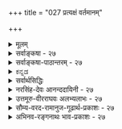 +++
title = "027 प्रत्यक्षं वर्तमानम्"

+++
<details><summary>मूलम्</summary>

प्रत्यक्षं वर्तमानं प्रथयति यदिहावर्तमानाद्विभक्तं तस्मात्तेनैव सिद्धं क्षणिकमिति न सत्तावदित्यप्रतीतेः ।  
तत्कालासत्त्वमेव ह्यपनयति सतो वर्तमानत्वबोधः कालेऽन्यत्रापि सत्त्वं प्रमितमिति कथं तद्विरोधप्रसङ्गः ॥ २७ ॥
</details>

<details><summary>सर्वाङ्कषा - २७</summary>

> 'स्वस्य स्वाभावेन साकम् एव विरोधः' 

इति भवद्-उक्त-न्यायेनैव  
वस्तूनां क्षणिकत्वसिद्धिरित्याशङ्क्य परिहरति - प्रत्यक्षम् इत्य्-आदिना ।  
प्रत्यक्षं प्रमाणं वर्तमानमात्र-ग्राहीति सर्व-संमतम् ।  
तेन अवर्तमानत्वरूपः विरोधः निराकार्यः,  
वर्तमानत्वावर्तमानत्वयोर् विरोधात् ।  
अ-वर्तमानत्वं नाम भूतत्वम्, भविष्यत्त्वं च ।  
तयोः वर्तमानत्वेन विरोधात्,  
उभयं वर्तमानत्व-ग्रहणेन व्यावर्तितम् ।  
ततश् च तत्-क्षण-मात्र-वर्तित्व-रूपस्य वर्तमानत्वस्य सिद्ध्या  
वस्तूनां क्षणिकत्व-सिद्धिः ।  

**प्रत्यक्षं** = प्रत्यक्ष-प्रमाणं वर्तमानं घटादिकम्,  
अवर्तमानात् **विभक्तं** = भूतात् भविष्यतश्च व्यावृत्तम् एव  
**यत्** = यस्मात् **प्रथयति** = प्रकाशयति,  
तस्माद् एव **तैनैव** = वर्तमानत्व-प्रत्यक्षेणैव  
**क्षणिकं** = घटादिकं पूर्वमपि नासीत्, अनन्तरमपि न भविष्यतीति क्षणिकम्,  
न तु स्थिरम् इति **सिद्धम्** = निश्चितम्। 

अतश्च प्रत्यक्षेणैव क्षणिक-वस्तु-सिद्धिः इति पूर्वपक्षे;  
एतन् निराकरोति "न सदि"ति ।  
तत्र हेतुः - तावदित्यप्रतीतेः  
**इति** = वर्तमान-मात्रम् इति प्रतीतेर् अभावात् । ननूक्तं किल तत्तदभावयोर्विरोधात् वर्तमानत्वं तद्विरुद्धम् अवर्तमानत्वं व्यावर्तयतीति इति चेत्, तत्र हेतुं विवृणोति - तत्कालेत्यादि । **सतः** = वर्तमानकाले विद्यमानस्य **वर्तमानत्वबोधः** = वर्तमानत्वप्रत्यक्षम्, तत्कालासत्त्वमेव हि **अपनयति** = वर्तमानकालासत्त्वमेव हि व्यावर्तयति, न तु भूतकालिकत्वम्, भाविकालिकत्वं वा व्यावर्तयति । 'हि' इति प्रसिद्धौ । सर्वानुभवसिद्धमेतदेवेत्यर्थः । 



[[61]]



अयं भावः - सत्यम्, वर्तमानत्वं तद्विरुद्धम् अवर्तमानत्वं व्यावर्तयतीति । परन्तु अवर्तमानत्वमित्यत्र नञः अन्योन्याभावः अर्थः, उतात्यन्ताभावः । न प्रथमः, स्वस्मिन् स्वभेदस्य विरुद्धत्वेऽपि, अन्यत्रोभयसत्त्वे विरोधाभावात् । घटघटभेदयोः भूतले सत्त्वस्य न हि विरोधः । असामानाधिकरण्यं विरोधः, सामानाधिकरण्यं चाविरोधः । एवञ्च घटघटभेदयोस्सामानाधिकरण्यं वर्तत एव । घटघटवद्भेदयोरेव विरोधः । न तु घटघटभेदयोः । घटभेदवति खलु भूतले घटो वर्तते । भिन्नयोरेव किलाधाराधेयभावः । द्वितीयकल्पे, तत्तदभावयोरेव विरोधः । एवञ्च वर्तमानत्ववर्तमानत्वाभावयोरेव विरोधः, न तु वर्तमानत्वभूतत्वयोः, वर्तमानत्वागामित्वयोर्वा । एकस्यैव वर्तमानत्वं भूतत्वं च कथं भवेत् इति चेत्; कालभेदात्संभवेत् । विरुद्धः कालभेदो वा एकत्र कथं भवेत् इति चेत्; 'स्वस्य स्वाभावकाले' इत्यादिना गतश्लोक एवं दत्तोत्तरमेतत्। तथा च प्रत्यक्षेण न क्षणिकत्वसिद्धिः । तदेतदुच्यते - तावदित्यप्रतीतेः इत्यादिना । **तावदिति** = वर्तमान एवेति **अप्रतीतेः** = वर्तमानत्वग्रहणकाले अग्रहणात् । ननु 'सर्वं वाक्यं सावधारणम्' इति हि न्यायः । 'नीलो घटः' इत्युक्ते हि पीतादिव्यावृत्तिः स्वतः सिद्ध्यत्येव । अतः **'तावत्'** = तावदेव इत्यपि प्रतीयत एवेति चेत्, तत्राह - तत्कालेत्यादि । **सतः** = वर्तमानस्य वस्तुनः **वर्तमानत्वबोधः** = वर्तमानत्वप्रतीतिः न तु शब्दप्रयोगः, तत्कालासत्त्वमेव हि अपनयति । 'घटोऽस्ति' इत्युक्ते, घटस्यास्तित्वम् अथवा सत्त्वम्, अथवा वर्तमानकालसंबन्धः बोध्यते । तेन तद्विरुद्धं वर्तमानकालसंबन्धाभावमात्रं व्यावर्त्यते, तत्तदभावयोरेव विरोधात् । अन्यत्र **कालेऽपि** = अन्यस्मिन् भूते, भविष्यति वा कालेऽपि सत्त्वंम् प्रमितम् **इति** = प्रमाणेन निश्चितमिति हेतोः, तद्विरोधप्रसङ्गः **कथम्** = वर्तमानत्वेन विरोधप्रसक्तिः कथं भवेत्, न कथञ्चिदपि । 'नीलो घटः' इत्युक्ते **'अनीलव्यावृत्तिः'** = नीलविरुद्धपीतादिव्यावृत्तिरेव प्रतीयेत, न तु संख्यापरिमाणाद्यविरुद्धधर्मव्यावृत्तिः । अतः वर्तमानत्वग्रहः न भूतभविष्यद्व्यावृत्तिं साधयेत् ॥ 

भूतकालवर्तित्वं केन गृह्यत इति चेत्; 'सोऽयम्' इति प्रत्यभिज्ञयैव । तस्य प्रामाण्यं विवादग्रस्तमिति चेत्, पूर्वस्मिन् श्लोके दत्तोत्तरमेतत् । आगामिकालवर्तित्वं कथं गृह्येतेति चेत्, अनुमानादिना । गृहक्षेत्रादीनां क्रयविक्रयादिकम् आगामिकालदृष्ट्या हि चलति । तत्सर्वमूहमात्रमिति चेत्, क्षणिकत्वेऽपि विरोधमुपपादयतां शून्यवादिनां किमुत्तरं वक्तव्यम् । वस्तुनः क्षणिकत्वेऽपि प्रवाहतः सत्त्वस्याङ्गीकारात् नानुपपत्तिरिति चेत्, क्षणिकत्वे सिद्धे हि गत्यन्तराभावात् तथा वक्तव्यम् । स्वरसतः स्थिरत्वस्यैव सर्वानुभवसिद्धत्वात्, तत्र विरोधे मानाभावाच न कथञ्चिदपि क्षणिकत्वसिद्धिः ॥ 

ननु आशाजीविनामिदमागामिकालनिरीक्षणादिकम् । विवेकिनस्त्वश्वस्तना एवेति रहस्यं किं न जानासि ? एवं वदतः तव का वा निरीक्षेत्युच्यताम् ॥ 

Te 

गतं न शोचयेत्प्राज्ञः नाप्यागामि निरीक्षयेत् । अश्वस्तनस्तु वेदान्ती कथ्यते हि भवादृशैः ॥ एवं वदन् भवान् किंनु भवेः वद गजस्तनः ? । बकव्रती वा मार्जालव्रती वा त्वम् ऋतं वद । वेदान्तशास्त्रमेतत्तु वैराग्यायोपदिश्यते । लोकायतं चाप्यस्त्येव व्यवहारस्य सिद्धये ॥ २७ ॥
</details>

<details><summary>सर्वाङ्कषा-पाठान्तरम् - २७</summary>

'स्वस्य स्वाभावेन साकमेव विरोधः' इति भवदुक्तन्यायेनैव वस्तूनां क्षणिकत्वसिद्धिरित्याशङ्क्य परिहरति - प्रत्यक्षमित्यादिना । प्रत्यक्षं प्रमाणं वर्तमानमात्रग्राहीति सर्वसंमतम्‌ । तेन अवर्तमानत्वरूपः विरोधः निराकार्यः, वर्तमानत्वावर्तमानत्वयोर्विरोधात्‌ । अवर्तमानत्वं नाम भूतत्वम्‌, भविष्यत्त्वं च । तयोः वर्तमानत्वेन विरोधात्‌, उभयं वर्तमानत्वग्रहणेन व्यावर्तितम्‌ । ततश्च तत्क्षणमात्रवर्तित्वरूपस्य वर्तमानत्वस्य सिद्ध्या वस्तूनां क्षणिकत्वसिद्धिः । प्रत्यक्षं = प्रत्यक्षप्रमाणं वर्तमानं = घटादिकम् अवर्तमानात्‌ विभक्तं = भूतात्‌ भविष्यतश्च व्यावृत्तमेव यत्‌ = यस्मात्‌ प्रथयति = प्रकाशयति, तस्मादेव तैनैव = वर्तमानत्वप्रत्यक्षेणैव क्षणिकं = घटादिकं पूर्वमपि नासीत्‌, अनन्तरमपि न भविष्यतीति क्षणिकम्‌, न तु स्थिरमिति सिद्धम्‌ = निश्चितम्‌ । अतश्च प्रत्यक्षेणैव क्षणिकवस्तुसिद्धिः इति पूर्वपक्षे; एतन्निराकरोति - न सदिति । तत्र हेतुः - तावदित्यप्रतीतेः इति = वर्तमानमात्रमिति प्रतीतेरभावात्‌ । ननूक्तं किल तत्तदभावयोर्विरोधात्‌ वर्तमानत्वं तद्विरुद्धम्‌ अवर्तमानत्वं व्यावर्तयतीति इति चेत्‌, तत्र हेतुं विवृणोति – तत्कालेत्यादि । सतः = वर्तमानकाले विद्यमानस्य वर्तमानत्वबोधः = वर्तमानत्वप्रत्यक्षम्‌, तत्कालासत्त्वमेव हि अपनयति = वर्तमानकालासत्त्वमेव हि व्यावर्तयति, न तु भूतकालिकत्वम्‌, भाविकालिकत्वं वा व्यावर्तयति । 'हि' इति प्रसिद्धौ । सर्वानुभवसिद्धमेतदेवेत्यर्थः ॥   
अयं भावः - सत्यम्‌, वर्तमानत्वं तद्विरुद्धम् अवर्तमानत्वं व्यावर्तयतीति । परन्तु अवर्तमानत्वमित्यत्र नञः अन्योन्याभावः अर्थः, उतात्यन्ताभावः । न प्रथमः, स्वस्मिन्‌ स्वभेदस्य विरुद्धत्वेऽपि, अन्यत्रोभयसत्त्वे विरोधाभावात्‌ । घटघटभेदयोः भूतले सत्त्वस्य न हि विरोधः । असामानाधिकरण्यं विरोधः, सामानाधिकरण्यं चाविरोधः । एवञ्च घटघटभेदयोस्सामानाधिकरण्यं वर्तत एव । घटघटवद्भेदयोरेव विरोधः । न तु घटघटभेदयोः । घटभेदवति खलु भूतले घेटो वर्तते । भिन्नयोरेव किलाधाराधेयभावः । द्वितीयकल्पे, तत्तदभावयोरेव विरोधः । एवञ्च वर्तमानत्ववर्तमानत्वाभावयोरेव विरोधः, न तु वर्तमानत्वभूतत्वयोः, वर्तमानत्वागामित्वयोर्वा । एकस्यैव वर्तमानत्वं भूतत्वं च कथं भवेत्‌ इति चेत्‌; कालभेदात्संभवेत्‌ । विरुद्धः कालभेदो वा एकत्र कथं भवेत्‌ इति चेत्‌; 'स्वस्य स्वाभावकाले' इत्यादिना गतश्लोक एव दत्तोत्तरमेतत्‌ । तथा च प्रत्यक्षेण न क्षणिकत्वसिद्धिः । तदेतदुच्यते - तावदित्यप्रतीतेः इत्यादिना । तावदिति = वर्तमान एवेति अप्रतीतेः = वर्तमानत्वग्रहणकाले अग्रहणात्‌ । ननु 'सर्वं वाक्यं सावधारणम्‌' इति हि न्यायः । 'नीलो घटः' इत्युक्ते हि पीतादिव्यावृत्तिः स्वतः सिद्ध्यत्येव । अतः 'तावत्‌' = तावदेव इत्यपि प्रतीयत एवेति चेत्‌, तत्राह - तत्कालेत्यादि । सतः = वर्तमानस्य वस्तुनः वर्तमानत्वबोधः = वर्तमानत्वप्रतीतिः न तु शब्दप्रयोगः, तत्कालासत्त्वमेव हि अपनयति । 'घटोऽस्ति' इत्युक्ते, घटस्यास्तित्वम्‌ अथवा सत्त्वम्‌, अथवा वर्तमानकालसंबन्धः बोध्यते । तेन तद्विरुद्धं वर्तमानकालसंबन्धाभावमात्रं व्यावर्त्यते, तत्तदभावयोरेव विरोधात्‌ । अन्यत्र कालेऽपि = अन्यस्मिन्‌ भूते, भविष्यति वा कालेऽपि सत्वं प्रमितम्‌ इति = प्रमाणेन निश्चितमिति हेतोः, तद्विरोधप्रसङ्गः कथम्‌ = वर्तमानत्वेन विरोधप्रसक्तिः कथं भवेत्‌, न कथञ्चिदपि । 'नीलो घटः' इत्युक्ते 'अनीलव्यावृत्तिः' = नीलविरुद्धपीतादिव्यावृत्तिेरेव प्रतीयेत, न तु संख्यापरिमाणाद्यविरुद्धधर्मव्यवृत्तिः । अतः वर्तमानत्वग्रहः न भूतभविष्यद्व्यावृक्तिं साधयेत्‌ ॥   
भूतकालवर्तित्वं केन गृह्यत इति चेत्‌; 'सोऽयम्‌' इति प्रत्यभिज्ञयैव । तस्य प्रामाण्यं विवादग्रस्तमिति चेत्‌ पूर्वस्मिन्‌ श्लोके दत्तोत्तरमेतत्‌ । आगामिकालवर्तित्वं कथं गृह्येतेति चेत्‌, अनुमानादिना । गृहक्षेत्रादीनां क्रयविक्रयादिकम्‌ आगामिकालदृष्ट्या हि चलति । तत्सर्वमूहमात्रमिति चेत्‌, क्षणिकत्वेऽपि विरोधमुपपादयतां शून्यवादिनां किमुत्तरं वक्तव्यम्‌ । वस्तुनः क्षणिकत्वेऽपि प्रवाहतः सत्त्वस्याङ्गीकारात्‌ नानुपपत्तिरिति चेत्‌, क्षणिकत्वे सिद्धे हि गत्यन्तराभावात्‌ तथा वक्तव्यम्‌ । स्वरसतः स्थिरत्वस्यैव सर्वानुभवसिद्धत्वात्‌, तत्र विरोधे मानाभावाच्च न कथञ्चिदपि क्षणिकत्वसिद्धिः ॥   
ननु आशाजीविनामिदमागामिकालनिरीक्षणादिकम्‌ । विवेकिनस्त्वश्वस्तना एवेति रहस्यं किं न जानासि? एवं वदतः तव का वा निरीक्षेत्युच्यताम्‌ ॥   
गतं न शोचयेत्प्राज्ञः नाप्यागामि निरीक्षयेत्‌ । अश्वस्तनस्तु वेदान्ती कथ्यते हि भवादृशैः ॥   
एवं वदन्‌ भवान्‌ किंनु भवेः वद गजस्तनः? । बकव्रती वा मार्जालव्रती वा त्वम्‌ ऋतं वद ॥   
वेदान्तशास्त्रमेतत्तु वैराग्यायोपदिश्यते । लोकायतं चाप्यस्त्येव व्यवहारस्य सिद्धये ॥ २७ ॥
</details>

<details><summary>ಕನ್ನಡ</summary>

प्रत्यक्षप्रमाणदिन्दले क्षणिकत्ववन्नु साधिसुव मत्तॊन्दु वादवन्नु प्रतिपादिसि निराकरिसुत्तारॆ प्रत्यक्षं वर्तमान अवर्तमानात् विभक्तं यत् इह प्रथमयति, तस्मात् तेनैव कणिकं सिद्धं -प्रत्यक्षवे वर्तमानकालद वस्तुवन्नु वर्तमानक्किन्तलू भिन्नवाद कालगळिन्द बेर्पडिसि नमगॆ प्रकटिसुत्तदॆ. आ कारणदिन्द आ प्रत्यक्ष 

दिन्दले ऎल्लवू क्षणिकवॆन्दु सिद्धवागुत्तदॆ. 

नावु ऒन्दु हसुवन्नु नोडिदाग आ हसु-उळिद ऎल्ला प्राणिगळिगिन्तलू विलक्षणवागिये गृहीतवागुत्तदॆ ऎम्बुदु सर्वानुभव सिद्ध. कण्णु नीलिबण्णवन्नु ग्रहिसुवाग रक्त मुन्ताद बण्णगळन्नु अदु निवृत्तिगॊळिसुत्तदॆ. हीगॆ ऒन्दु वस्तुवन्नु नोडुवाग आ समयदल्लि अदर इरुविकॆयु नमगॆ प्रत्यक्षदिन्दले गॊत्तागुत्तदॆ. इदरिन्द वर्तमान कालवन्नु प्रत्यक्षवे ग्रहिसुत्तदॆ ऎन्दागुत्तदॆ. वर्तमान कालवन्नु ग्रहिसुवाग अदक्किन्तलू भिन्न कालवन्नु अदु निवृत्तिगॊळिसले बेकु. वर्त मानकालद अनुभव वर्तमानक्किन्तलू भिन्न कालवाद भूत मत्तु भविष्यत् कालवन्नु निवृत्तिगॊळिसिये तीरबेकु. आद्दरिन्द कण्णिनिन्द वस्तुवन्नु ग्रहिसुवागले पूर्वापर कालसम्बन्धवन्नु तप्पिसि, नोडुव कालदल्लि मात्र वस्तुविन सत्तॆयु निश्चितवागुत्तदॆ. वस्तुविगॆ पूर्वापर कालसम्बन्ध तप्पिदर क्षणिकत्वसिद्ध. 

उत्तर-तानदिति अप्रतीतेः इति न सत्ऎम्बुदू, कण्णिनिन्द ऒन्दु वस्तुवन्नु नोडुवाग अवर वर्तमानकाल तोरिदरू ईग मात्रवे अदु इदॆ ऎन्दु तोरदे इरुवुदरिन्द समीचीनवल्ल. नीलिश्लोक 28] 



37 

तत्कालासत्यमेव हैपनयति सतो वर्तमानत्वबोधः 

कालेऽन्यापि सत्यं प्रमितमिति कथं तद्वि रोधप्रसङ्ग 3 ॥ 

- 28- 

[अहेतुक विनाशवाद निरसनॆ] 

 ः 

उत्पन्नानां विनाशे ध्रुवभवित्सतया हेतृपेक्षाविहीने 

जन्मवोपरोधात् क्षणिकमिह जगत्सर्वमित्य सारं 1 ऎन्दाग तनगिन्तलू बेरॆ बण्णवन्नु निवृत्तिगॊळिसुवन्तॆ, वर्तमान ऎन्दाग उळिद भूत भविष्यत्तिन निवृत्ति अनिवार्यवल्लवॆ ? ऎन्दरॆ सतः वर्त मानत्वबोधः तत्कालासत्त्वमेव हि अपनयति ऎदुरिनल्लिरुव 

वस्तुविन वर्तमान कालद अनुभव आ समयदल्लि अदर इल्लदिरुविकॆयन्नु मात्र निवृत्तिगॊळिसुत्तदॆ. अन्यत्रापि काले सत्यं प्रमितं इति कथं तद्विरोधप्रसङ्गः-बेरॆ समयदल्लि अदर इरुविकॆयु प्रमाणदिन्द निश्चितवागिरुवुदरिन्द हेगॆ आ कालगळ विरोधवन्नु प्रति पादिसलु साध्य ? 

* नीलि ” ऎन्दाग आ पद बेरॆ बण्णवाद कॆम्पन्नु निवृत्तिगॊळिसु इदॆये हॊरतु परिमाणवन्ने आगलि, सङ्ख्यादिगळन्ने आगलि निवृत्ति गॊळिसुवुदिल्ल. आद्दरिन्द ऒन्दु आकार * बेरॆ आकारवॆल्लवन्नु निवृत्ति गॊळिसुवुदिल्ल, विरुद्धवाद आकारवन्नु मात्र निवृत्तिगॊळिसुत्तदॆ' ऎम्बुदे नियम. इदरन्तॆ प्रत्यक्ष, वर्तमान कालवन्नु ग्रहिसुवाग अदक्कॆ विरुद्ध वादद्दन्नु अदु निवृत्तिगॊळिसुवुदे हॊरतु ऎल्लवन्नल्ल. भूत मत्तु भविष्यत्तु इदक्कॆ विरुद्धवल्ल. अवर्तमानत्ववे वर्तमानत्वक्कॆ विरुद्द. आद्दरिन्द प्रत्यक्ष, भूत भविष्यत्तन्नु निवृत्तिगॊळिसुवन्तिल्ल. आद कारण 

प्रत्यक्षदिन्दले क्षणिकत्व सिद्धिसुत्तदॆ ऎम्बुदु समर्थनीयवल्ल ॥ २७ । 

</details>

<details><summary>सर्वार्थसिद्धिः</summary>

अथ प्रत्यक्षेणैव प्रत्यभिज्ञाप्रत्यक्षस्य विरोधं भावानां क्षणिकत्वसिद्धिं च शङ्कते- प्रत्यक्षमिति ॥ अस्मदादिप्रत्यक्षं तावद्वर्तमानमात्रविषयमिति सर्वसंमतम् । अन्यथा दृश्यमानानां पदार्थानां तत्क्षणापेक्षया पूर्वापरविशेषाणामपि प्रत्य-  
क्षत्वप्रसङ्गात् । तस्मादगृहीतपूर्वापरविशेषं वर्तमानग्राहि प्रत्यक्षमवर्तमानाद्व्यावृत्तमेव स्वविषयं गृह्णाति । एतदेव च क्षणि-  
कत्वं वस्तूनां यदपूर्वोत्तरत्वम् । अतस्संस्कारनिरपेक्षप्रत्यक्षबाधिता प्रत्यभिज्ञा देशान्तरस्थग्राहिशुक्तिरूप्यधीवत् संस्का-  
रोपनीतकालान्तरस्यभेदसंवृत्त्या तस्मिन्निदन्त्वमस्मिन्वा तत्त्वमारोप्य कल्पितैक्यविषयेति । अत्र प्रत्यक्षवृत्तान्तानभिज्ञो-  
क्तिरियमित्यभिप्रायेण प्रतिवक्ति- न सदिति । प्रत्यक्षस्य कालान्तरसंबन्धप्रतिक्षेपकत्वाभावमाह- तावदिति । वर्तमानत्व-  
विधिरेवावर्तमानत्वनिषेधात्मा तावन्मात्रकालवर्तित्वं नियच्छेदित्यत्राह- तत्कालेति । तत्कालसत्त्वविधिर्हि तदानीमसत्तां  
निरुन्ध्यात्, न तु कालान्तरसत्तामित्यर्थः । तथाऽपि इदंकारवता प्रत्यक्षेण कालान्तरसत्त्वस्यानालम्बनात् तत्प्रतिक्षेप  
इति चेत्तत्राह- कालेऽन्यत्रापीति । अयं भावः- यथेदमिति तत्कालसत्ता गृह्यते, तथा तदिदमिति कालद्वयसत्त्वमपि  
प्रत्यक्षेणैव गृहीतम् । एव सति न्यूनाधिकविषयतामात्रमिह प्रत्यक्षयोर्न विरुद्धविषयत्वम् ; अन्यथाऽतिप्रसङ्गादिति ।  
अल्पवि१यस्य प्राबल्यमालम्भविधौ दृष्टमिति चेन्न ; विरोधे सत्येव बलाबलविमर्शात् । इह तु विरोध एव न समस्ति ।  
अपि च प्रत्यक्षं किं वर्तमानत्वेन स्वविषयं गृह्णाति, उत वस्तुवृत्त्या वर्तमानम् ? नाद्यः ; त्वन्मते प्रत्यक्षतयाऽभिमतस्य  
निर्विकल्पकस्य वि[कल्प]शिषबोधनाशक्तेः, सविकल्पकस्य तु प्रत्यक्षत्वानभ्युपगमात् । न द्वितीयः, इन्द्रियसंयुक्त- क्षणस्य तज्जन्यज्ञानकालेऽतीतत्वात्, तदुत्तरक्षणस्य स्वपूर्वक्षणेन्द्रियसंप्रयोगायोगेन तज्जन्यधीविषयत्वासंभवात् ; तदातनाक्षिसंप्रयोगस्य तु तात्कालिकबुद्धिहेतुत्वासिद्धेः । अतस्ते कथं प्रत्यक्षं वर्तमानग्राहि ? अस्मन्मते त्विन्द्रिय संप्रयोगस्य तद्विशिष्टवस्तुनस्तदुपहितकालांशस्य च स्थायित्वेन धीक्षणानुवृत्तौ तद्विपयतया प्रत्यक्षोदयात् । संप्रयोगानन्तरक्षणे धीरपि निर्वर्त्यते । अतो नासंप्रयुक्तं नास्थिरं नावर्तमानं वा प्रत्यक्षमिति ।  
पूर्वापरबहुव्यक्तिव्याप्तिग्रहणसंभवा । न काचिदपि युक्तिः स्यात् सर्वक्षणिकवादिनः ॥ २७ ॥
</details>

<details><summary>नरसिंह-देवः आनन्ददायिनी - २७</summary>

पूर्वसंगतिमभिप्रेत्याह - अथेति । प्रत्यभिज्ञाप्रत्यक्षविरोधं - प्रत्यभिज्ञा(या)बाधमित्यर्थः । पूर्वापरेति - तत्क्षणापेक्षया पूर्वापरकालिकरूपादि(कत्वादिरूप)विशेषाणामित्यर्थः । अवर्तमानाद्व्यावृत्तं - वर्तमानाभिन्नं । एतदेव चेति - एतत्क्षणकालवर्तिनः पूर्वापरक्षणवर्तिभिन्नत्वे तत्क्षणमात्रावृत्तित्वमि(त्तित्ववे)त्यर्थः । अपूर्वोत्तरत्वं - पूर्वोत्तरकालावर्तित्वं तत्क्षणमात्रवृत्तित्वमिति यावत् । संस्कारनिरपेक्षेति - संस्कारसापेक्षप्रत्यभिज्ञातो बलवदिदन्त्वमात्रग्राहि प्रत्यक्षमित्यर्थः । ननु भिन्नत्वे पूर्वापरयोः कथं वर्तमानाद्भेदधीरित्यत्राह - देशान्तरस्थेति । यथ देशान्तरस्थस्मृत्युपनीतरूपतद्भे(रजतभे)दसंवृत्या शुक्तौ तदैक्यधीः तथेदंवस्तुनि तस्मिन् वा स्मृत्युपनीते भेदज्ञानप्रतिबन्धकदोषेणाभेदधीरित्यर्थः । प्रत्यक्षवृत्तान्तानभिज्ञतां दर्शयतीत्याह - प्रत्यक्षेति । अवर्तमानत्वनिषेधात्मा -कालान्तरसत्त्वनिषेधात्मा । तत्कालेति - वर्तमानकालसंबन्धो न कालान्तरसंबन्धाभाव इति भावः । तथा च सोऽपि तत्काले असंबन्धं निरुन्ध्यात् न तु तस्य कालान्तरसंबन्धमन्यकाले निरून्ध्यादित्यर्थः । तथाऽपीति - साधकाभावादिति भावः । ननु प्रत्यभिज्ञायाः प्रामाण्यसंदेहात् अन्यस्य च साधकस्याभावात् कथं प्रमितत्वमित्यत्राह - अयं भाव इति । इदमिति वर्तमानत्वात्प्रत्यक्षत्वबाधात् प्रत्यभिज्ञाया अप्रामाण्यं वाच्यं । तत्रेदमिति प्रत्यक्षस्य विरोधिविषयत्वाद्बाधकत्वं उत न्यूनविषयत्वाद्वा? इति विकल्पमभिप्रेत्य आद्ये आह - यथेदमिति । द्वितीय आह - अन्यथेति । विरोधिविषयत्वाभावेऽपि न्यूनाधिकविषयतामात्रेण वाध्यबाधकभावे घटप्रत्यक्षात् घटपटसमूहालम्बनबाधप्रसङ्गादित्यर्थः । विरोधे सत्येवेति - यद्यपि न हिंस्यादग्नीषोमीयवाक्ययोर्वैयर्थ्यपरिहारायान्यतरसंकोचे (कोचरूपबाधे) कर्तव्ये सामान्यस्य(अधिकविषयस्य) संकोचो युक्तः । उभयसाफल्यसिद्धेः रजतभ्रमस्य न्यूनविषयस्याप्यधिकविषयशुक्तित्वनीलपृष्ठत्वरजतत्वाभावाद्यनेकविषयेणापि बाधदर्शनात् बाध्यबाधकभावे न न्यूनाधिकविषयत्वादि प्रयोजकं; तथाऽपि तदभ्युपगम्यैतदु(प्रौढवादेनो) क्तमिति द्रष्टव्यं । किञ्च वर्तमानविषयकतया क्षणिकत्वप्रत्यभिज्ञाबाधश्च त्वन्मतानुसारेण? उत अस्मन्मतानुसारेण इति विकल्पाभिप्रायेणाह - अपि चेति । यद्वा वर्तमानज्ञानस्य (भूतादिविषय) प्रत्यभिज्ञाबाधकत्वं वर्तमानत्वरूपविरुद्ध्यर्मविषयत्वेन उत स्वरूपविषयत्वेन? इति विकल्प्य दूषयति - अपि चेति । अग्रेऽपि किं निर्विकल्पकं सविकल्पकं वा? इति विकल्पमभिप्रेत्य आद्यं दूषयति - त्वन्मते इति । प्रत्यक्षतयाऽभिमतस्य - प्रमाणतयाऽभिमतस्य । द्वितीयं दूषयति - सविकल्पकस्येति । तथा च अप्रमाणत्वान्न तेन प्रत्यभिज्ञाबाध इत्यर्थः । यद्यपि प्रत्यभिज्ञा प्रमाणं तन्मते; तथाऽपि विनिगमकाभावात् प्रत्यक्षतः क्षणिकत्वसिद्धिवत् स्थायित्वमपि सिध्यतीति भावः । वर्तमानविषयत्वमिन्द्रियसंप्रयुक्तक्षणविषयतया उत तदुत्तरक्षण-विषयतया? इति विकल्पमभिप्रेत्य आद्यं दूषयति - इन्द्रियसंप्रयुक्तेति । क्षणिकवादिनो ज्ञानोत्पत्तिकाले तस्याभावादिति भावः । द्वितीयं दूषयति - तदुत्तरक्षणस्येति । प्रत्यक्षस्य सन्निकृष्टार्थगोचरत्वादिति भावः । तदात(नीन्त)नेति - पौर्वापर्याभावादिति भावः । आद्यद्वितीये आह - अस्मन्मते त्विति । पूर्वापरेति - पौर्वकालिकीनामापरकालिकीनां व्यक्तीनां क्षणिकवादिमते ग्राहकः कर्ता नैकोऽस्ति । तस्मात्तद्ग्रहापेक्षो व्याप्तिग्रहः तन्मूलश्च तर्कोऽनुमानं च न सम्भवतीत्यर्थः ॥ २७ ॥
</details>

<details><summary>उत्तमूरु-वीरराघवः अलभ्यलाभः - २७</summary>

अनुमानेन क्षणिकत्वे साध्यमाने प्रबलेन प्रत्यभिज्ञाप्रत्यक्षेण तद्बाध उक्तः । प्रत्यक्षेणैव क्षणिकत्वस्य गृह्यमाणत्वात् प्रत्यभिज्ञैव बाध्येति शंकायामाह प्रत्यक्षमित्यादि । ननु द्वयोः प्रत्यक्षयोर्मिथोविरोधे कतरस्य प्राबल्यमिति चेत् - संस्कारोपनीतार्थादिविषयप्रत्यक्षापेक्षया शुद्धप्रत्यक्षस्यैव प्राबल्यम् । प्रत्यक्षमिति कर्तृ । वर्तमानमिति कर्म । यत् - यस्मात्, इदमिति प्रत्यक्षम् इदन्त्वेन - वर्तमानत्वेन पदार्थ गृह्वत् अवर्तमानभिन्नत्वेन दर्शयत्येव; वर्तमानत्वांशाग्रहणेऽपि वर्तमानवस्तुग्रहणमेव प्रत्यक्षेण, अतीतानागतविषयप्रत्यक्षाभावात् । गोदर्शने अगोव्यावृत्तदर्शनवत् वर्तमानदर्शने अवर्तमानव्यावृत्तदर्शनमेव । अवर्तमानमित्यस्य पूर्वमुत्तरञ्चार्थः । पूर्वोत्तरभिन्नत्वञ्च क्षणिकत्वमेवेति । तावदितीति । प्रत्यक्षेण घटघटत्वादिमात्रग्रहणम्, न कालस्य; अतीन्द्रियत्वात् । परंतु, विषयासत्त्वे इन्द्रियसंनिकर्षभावात् प्रत्यक्षं न स्यादिति ऊचितकालसंबन्धस्यानुमानमेयेति तार्किकाः । सर्वत्र प्रत्यक्षे कालस्य प्रकारतया भानं नियतमिति परे । तत्र प्रकृतकालसंबन्धितया ग्रहणेऽपि प्रकृतकालमात्रसंबन्धीति मात्रार्थो न प्रतीयत इत्यर्थः । सतः - वर्तमानस्य वर्तमानत्वं प्रत्यक्षग्राह्यम् । प्रत्यभिज्ञया कालान्तरसत्त्वमपि ग्राह्यम्; तत्र को विरोध इति । अल्पविषयस्येति । आलम्भो हिंसा । तद्विषयकवाक्यमध्ये अग्नीषोमीयं पशुमालभतेति किञ्चित्पशुमात्रविषयकस्य, न हिंस्यात् सर्वाभूतानि इति सर्वप्राणिविषयवाक्यात् प्राबल्यं दृष्टमित्यर्थः । निरस्यति नेति । अत्र किं नाम अल्पविषयकत्वमित्यपि विचार्यम् । घटवद् भूतलमित्यतः घटाभाववद् भूतलमित्यस्याल्पविषयकत्वाभावेऽपि प्राबल्यं दृश्यते । प्रत्यभिज्ञा तत्त्वेदन्त्वोभयविशिष्टवस्तुविषयिणी । अभिज्ञा तु तत्त्वाक्रान्तानाक्रान्तसर्वविषयणीति अभिज्ञाया एवाधिकधर्मिविषयकत्वमित्यपि स्यादिति । हेतुत्वासिद्धेरिति । प्रत्यक्षमिति प्रत्यक्षविषय इत्यर्थः ।  
कारणस्य कार्यपूर्वभाविताया आवश्यकत्वादिति । धीक्षणानुवृत्तौ - धीजननक्षणे संप्रयोगादेरनुवृत्तौ । कालोऽय स्थूलकालः, न तु क्षणरूपः । प्रत्यक्षेण यदि क्षणिकत्वं गृह्येत, अनुमानरूपं प्रमाणमेव नोदियादिति तत्स्वीकार एव न स्यादित्याह पूर्वेति । यः सर्वं क्षणिकं वदति, ग्राह्यं विषयं ग्रहीतारं पुरुषञ्च, तदा पूर्वग्रहीतुरुत्तरग्रहीतुश्च भिन्नत्वात् धूमग्राहिणो वह्निग्राहिणश्च भिन्नत्वात् केन बहुषु स्थलेषु हेतुसाध्ययोर्ग्रहणम् । वह्नेस्तज्जन्यस्य धूमस्य च पूर्वोत्तरक्षणस्थतया कथमेकदोभयोर्ग्रहणम् । वह्निदेशस्य पूर्वक्षणरूपस्य धूमदेशस्योत्तरक्षणरूपस्य च भिन्नतया कथमुभयोः सामानाधिकरण्यम्, नतरां सामानाधिकरण्यनियमरूपा व्याप्तिरिति । व्याप्तिग्रहणसंभवेत्युक्तत्वात् युक्तिपदं तर्कपरं परामर्शपरं वा । अथवा युक्तिर्हेतुरेव । व्याप्तिग्रहणसंभवेत्यस्य व्याप्तिग्रहणाघीनसाधकत्वधर्मशालिनीत्यर्थः ॥ २७ ॥
</details>

<details><summary>सौम्य-वरद-रामानुज-गूढार्थ-प्रकाशः - २७</summary>

आलम्भविधाविति । अधिकविषयात् ''न हिंस्यात्” इति सामान्यविघेरपि ''पशून् आलभेत'' इति अपवादविधेः स्वल्पविषयस्य प्राबल्यं दृष्टमिति भावः । यद्वा, ''पशुमालभेत'' इत्यत्रानेकविषयपशुशब्दापेक्षया 'छागस्य वपायाः' इत्यत्र स्वल्पविषस्य छागशब्दस्य प्राबल्यं दृष्टमिति भावः । अस्मिन्नर्थे ‘आलम्भविधौ’ इत्यस्य आलम्भविधिस्थल इत्यर्थो बोद्धव्यः । नेति । अल्पविषयस्य प्राबल्यं सर्वत्र नास्तीत्यर्थः । संयुक्तक्षणस्य - संयुक्तवस्तुन इत्यर्थः । ननु भवन्मतेऽपि प्रत्यक्षस्येन्द्रियसंयुक्तार्थविषयत्वं इन्द्रियसंयुक्तविषयजन्यत्वं वर्तमानविषयत्वं च न संभवति; तथाहि - प्रतिक्षणं निमेषोन्मेषादिवशात् इन्द्रियसंप्रयोगा(णां?)भिन्नत्वात् तत्तत्संप्रयोगविशिष्टस्यापि विषयस्यान्यान्यत्वं वक्तव्यम् - विशेषणभेदेन विशिष्टभेदात् । एवं ज्ञानक्षणविशिष्टात् पूर्वक्षणविशिष्टमन्यदिति वक्तव्यम् । तथा च पूर्वक्षणविशिष्टः पूर्वसंप्रयोगविशिष्टश्च यो ज्ञानविषयो ज्ञानजनकश्च सोऽतीतः, यश्च ज्ञानकालीनो वर्तमानः, सोऽजनकः अविषयश्चेत्यत्राह - अस्मन्मते तु इति । अत्रायं भावः । प्रतिक्षणं निमेषादिना भाव्यमित्यनियमात् चिरकालस्थायीन्द्रियरसंप्रयोगसंभवात् विषयस्य च..... यामाद्युपाध्यवच्छिन्नकालसंबन्धसद्भावात् प्रतिक्षणं निमेषादिवशात् भिन्नभिन्नेन्द्रियसंयोगजन-  
नेऽपि इन्द्रियसंप्रयोगाणां क्षणानां च सूक्ष्मत्वेन तत्तद्विशिष्टार्थस्य प्रत्यक्षेणानवगाहनात् विशेषणभेदेन विशेष्यभेदाभावाच्च इन्द्रियसंप्रयोगस्यार्थस्य च प्रत्येकजनकत्वेन इन्द्रियसंप्रयुक्तार्थस्य जनकत्वे मानाभावाच्च प्रत्यक्षस्य इन्द्रियसन्निकृष्टार्थविषयत्वं अर्थजत्वं वर्तमानविषयत्वं च संभवत्येव । ननु यस्यार्थस्य ज्ञानात् पूर्वं सत्त्वम्, ज्ञानकाले च विनाशः, तस्मिन् विषये ज्ञानस्य कथं वर्तमानविषयत्वमिति चेन्न - इन्द्रियसंप्रयोगसमये पुरोदेशनद्गतानां बहूनामिन्द्रियसंनिकर्षसंभवेन अनेकगोचरमेव ज्ञानमुत्पद्यते, न तु विनश्यदवस्थैकमात्रगोचरम् । तथा च ज्ञानविषयाणां देशादीनां सर्वेषां ज्ञानकाले विशेषासंभवात् प्रत्यक्षस्य वर्तमानविषयत्वं संभवत्येवेति । धीक्षणानुवृत्तौ - धीकालानुवृत्तौ इत्यर्थः । पूर्वापरेति । युक्तिः हेतुज्ञानम्, तर्को वा । सर्वस्यापि क्षणिकत्वोक्तेः । व्याप्तेर्व्याप्तित्वस्य हेतोर्हेतुतावच्छेदकस्य साध्यस्य साध्यतावच्छेदकस्य ज्ञातुश्च पूर्वापरकालानुगतस्य एकस्यानङ्गीकारात् पूर्वापरबहुव्यक्तिग्रहणपूर्वकव्याप्तिज्ञानपूर्विका युक्तिः काचिदपि न संभवतीति भावः । ननु युगपदुत्पन्नविनष्टे एकक्षणमात्रवर्तिनि सहचरितैः(ते?)बुद्बुदद्वये तदुत्पत्तिसमकलीनस्य । साहचर्यविशिष्टतदुभयसमूहालंवनरूपस्य (१) ज्ञातुः व्यभिचारशङ्काविरहात् पूर्वापरकालानुगतैकवस्तुग्रहणमनपेक्ष्य व्याप्तिज्ञानसंभवमाशङ्क्याह - न काचिदपीति । तत्रापि बुद्बुदोत्पत्तिः, अनन्तरमिन्द्रियसन्निर्षं, अनन्तरं बुद्बुदद्वयसाहचर्यरूपसंबन्धज्ञानम्, अनन्तरं नियतसाहचर्यरूपव्याप्तिज्ञानमिति बहुक्षणविलम्बसंभवात् पूर्वापरकालानुगतैकवस्तुत्वाभावे तत्र व्याप्तिज्ञान न संभवतीति  
भावः ॥ २७ ॥
</details>

<details><summary>अभिनव-रङ्गनाथः भाव-प्रकाशः - २७</summary>

'प्रमातृप्रमेययोः क्षणिकत्वं वदद्भिर्व्याप्त्यवधारणतत्स्मरणपूर्वकानुमानाभ्युपगमोऽपि दुश्शकः' इति भाष्यसूक्तिमाकलय्याह -  
पूर्वापरबहुव्यक्तीत्यादि । यद्यपि न्यायबिन्दौ धर्मकीर्तिना - 'अनुमानं द्विधा स्वार्थं परार्थं च । तत्र स्वार्थं त्रिरूपाल्लिङ्गाद्यदनुमेये ज्ञानं तदनुमानम् । (७ परिच्छेदे) । त्रिरूपलिङ्गाख्यानं परार्थानुमानं । कारणे कार्योपचारात् । तद्द्विविधं प्रयोगभेदात् । साधर्म्यवत् वैधर्म्यवच्चेति नानयोरर्थतः कश्चिद्भेदः प्रयोगभेदात् । तथा स्वभावहेतोः प्रयोगः यत्सत् तत्सर्वमनित्यं यथा घटादिरिति । कार्यहेतोरपि प्रयोगः यत्र धूमस्तत्राग्निः यथा महानसादौ अस्ति चेह धूमः इति । वैधर्म्यवतः प्रयोगो यत्सदुपलब्धिलक्षणप्राप्तं तदुपलभ्यत एव यथा नीलादिविशेषः न चैवमिहोपलब्धिलक्षणप्राप्तस्य सत उपलब्धिर्घटस्येति । अनुपलब्धिप्रयोगः असत्यनित्यत्वे नास्ति सत्त्वमुत्पत्तिमत्त्वं वा असंश्च शब्द उत्पत्तिमान् कृतको वेति । स्वभावहेतुप्रयोगः असत्यग्नौ न भवत्येव धूमोऽत्र चास्तीति । कार्यहेतोः प्रयोगः साधर्म्येणापि हि प्रयोगोऽर्थाद्वैधर्म्यगतिरिति; असति तस्मिन् साध्येन हेतोरन्वयाभावात् । तथा वैधर्म्येणाप्यन्वयगतिः; असति तस्मिन् साध्याभावे हेत्वभावस्यासिद्धेः । न हि स्वभावप्रतिबन्धेऽसत्येकस्य निवृत्तावपरस्य नियमेन निवृत्तिः । स च द्विप्रकारः सर्वस्य तादात्म्यलक्षणः तदुत्पत्तिश्चेत्युक्तं । तेन हि निवृत्तिं कथयता प्रतिबन्धो दर्शनीयः । तस्मात् निवृत्तिवचनमाक्षिप्तप्रतिबन्धोपदर्शनमेव भवति । यच्च प्रतिबन्धोपदर्शनं तदेवान्वयवचनमित्येकेनापि वाक्येनान्वयमुखेन व्यतिरेकमुखेन वा प्रयुक्तेन सपक्षासपक्षयोः लिङ्गस्य सदसत्त्वख्यापनं कृतं भवतीति नावश्यवाक्यद्वयप्रयोगः' इत्यन्तग्रन्थे अन्वयप्रयोगे व्यतिरेकावगतिरिति प्रतिपादितं; तथाऽपि अक्षणिकस्याप्रामाणिकत्वे -  
तद्रूपस्यैव चार्थस्य क्षणिकत्वं प्रसाध्यते ।  
व्याप्तिस्सर्वोपसंहारा तस्मिन्नेवाभिधीयते ॥  
इति तत्वसंग्रहोक्तदिशा यत्सत्तत् क्षणिकमिति पक्षसपक्षविभागमकृत्वा सर्वोपसंहारेण व्याप्तिग्रहणं न संभवति देशकालान्तराननुगमात्; यथोक्तं कुमारिलेन -  
न चान्वयविनिर्मुक्ता प्रवृत्तिर्लिङ्गशब्दयोः ।  
इति । न च क्षणग्रहणे संतानग्रहणवत् रूपमात्रग्रहणे घटनिश्चयवच्च अतद्रूपपरावृत्तयोस्साध्यसाधनयोः प्रत्यक्षाध्यवसेयतया व्याप्तिग्रहोपपत्तिरिति रत्नकीर्त्युक्तं युक्तं; क्षणसंतानयोरूपघटयोश्चैकज्ञानीयैकजातीयविषयत्वमेवेत्यध्यवसेयत्वाख्यविलक्षणविषयताङ्गीकार-स्यायुक्तत्वात् माध्यमिकैरप्यनुभवविरोधेन दूषितत्वाच्चेति बुद्धिसरे विवेचयिष्यमाणत्वात् । नापि व्यापकानुपलम्भात्मना विपर्यये बाधकप्रमाणेन व्याप्तिग्रहस्संभवति; यस्य क्रमाक्रभिकार्यविषयत्वं नास्ति न तच्छक्तं यथा शशविषाणं नास्ति नित्याभिमतस्य भावस्य क्रमाक्रमिकार्यविषयत्वमिति व्यापकानुपलम्भस्य अक्षणिकाज्ञानेऽसंभवात् । 'न ह्यस्माभिः स्वातन्त्र्येण प्रमाणतया व्यतिरेकसाधिन्या अस्या व्यापकानुपलब्धेः प्रयोगःक्रियते! किं तर्हि; प्रसङ्गापादनं परं प्रति क्रियते' इति तत्वसंग्रहपञ्चिकोक्तं तु न युक्तं; एतत्पक्षस्य क्षणभङ्गसिद्धौ 'न तावदयं प्रसङ्गो हेतुः साध्यधर्मिणि प्रमाणसिद्धत्वात् पराभ्युपगमसिद्धत्वाभावात् विपर्ययपर्यवसानाभावच्च' इति रत्नकीर्तिनैव दूषितत्वात् । ननु क्षणभङ्गसिद्धौ रत्नकीर्तिना - 'इह वस्तुन्यपि धर्मिधर्मव्यवहारो दृष्टो यथा गवि गोत्वं पटे शुक्लत्वं तुरगे गमनमित्यादि । अवस्तुन्यपि धर्मिधर्मव्यवहारो दृष्टो यथा शशविषाणे तीक्ष्णत्वाभावो वन्ध्यापुत्रे वक्रत्वाभावो गगनारविन्दे गन्धाभाव इत्यादि । तत्रावस्तुनि धर्मित्वं नास्तीति किं वस्तुधर्मेण धर्मित्वं नास्ति आहो स्विदवस्तुधर्मेणापि? प्रथमपक्षे सिद्धसाधनं । द्वितीयपक्षे तु स्ववचनविरोधः । यदाहुर्गुरवः -  
धर्मस्य कस्यचिदव(२०)स्तुनि मानसिद्धा  
बाधा विधिव्यवहृतिः किमिहास्ति नो वा ।  
क्वाप्यस्ति चेत्; कथमियन्ति न दूषणानि?  
नास्त्येव चेत् स्ववचनप्रतिरोधसिद्धिः ॥'  
इत्यारभ्य अक्षणिकस्याभावे सन्देहे वाऽवस्तुधर्मेण धर्मित्वमव्याहतनित्युक्तं । एवं 'वस्तुनस्तु प्रत्यक्षानुमानाभ्यामेव सिद्धिः । तयोरभावे नियमेनाश्रयासिद्धिरिति युक्तम् । असत्तासाधने त्ववस्तुधर्मो हेतुरवस्तुनि विकल्पमात्रसिद्धे धर्मिणि नाश्रयासिद्धिदोषेण दूषयितुं शक्यः । तथाऽक्षणिकस्य क्रमयौगपद्याभ्यामर्थक्रियाविरोधस्सिध्यत्येव । तथा विकल्पादेवाक्षणिको विरोधी सिद्धः । विकल्पोल्लिखितश्चास्य स्वभावो नापर इत्यपि व्यवहर्तव्यं । अन्यथा तदनुवादेन क्रमाक्रमादिरहितत्वादिनिषेधादिकमयुक्तं तत्स्वरूपस्यानुल्लेखादित्यक्षणिकशशविषाणादि-शब्दानुच्चारणप्रसङ्गः । अस्ति च; अतो यथा प्रमाणाभावेऽपि विकल्पसत्त्वस्य वन्ध्यासुतादेस्सौन्दर्यादिनिषेधोऽनुरूपः; तथा विकल्पोपनीतस्यैवाक्षणिकस्वरूपस्य तत्प्रत्यनीकाकारेण सह विरोधव्यवस्थायां कीदृशो दोषस्स्यात्? यदि चाक्षणिकानुभवाभावाद्विरोधप्रतिषेधः तर्हि वन्ध्यापुत्राद्यननुभवादेव सौन्दर्यादिनिषेधोऽपि मा भूत् । नन्वेवं विरोधस्यापारमार्थिकत्वं; तद्द्वारेण क्षणभङ्गसिद्धिरप्यपारमार्थिकी स्यादिति चेत्; न हि विरोधो नाम वस्त्वन्तरं किञ्चित् उभयकोटिदत्तपादं संबद्धाभिधानमिष्यतेऽस्माभिरुपपद्यते वा! येनैकसंबन्धिनो वस्तुत्वाभावेऽपारमार्थिकस्स्यात् । यथा त्विष्यते तथा पारमार्थिक एव । विरुद्धाभिमतयोरन्योन्यस्वरूपपरिहारमात्रं विरोधार्थः । तच्च भावाभावयोः पारमार्थिकमेव । न भावोऽभावरूपमाविशति । नाप्यभावो भावरूपं प्रविशतीति योऽयमनयोरसङ्करानियमः स एव पारमार्थिको विरोधः । कालान्तरैकरूपतया हि नित्यत्वम्! । क्रमाक्रमौ क्षणद्वयोऽपि भिन्नरूपतया । ततो नित्यत्वक्रमाक्रभिकार्यकारकत्वयोर्भावाभाववद्विरोधोऽस्यैव । ननु नित्यत्वं क्रमयौगपद्यवत्त्वं च विरुद्धौ विधूय नापरो विरोधो नाम; कस्य वास्तवत्वम्? इति चेत्; न; न हि धर्मान्तरस्य संभवेन विरोधस्य पारमार्थिकत्वं ब्रूमः! किंतु विरुद्धयोर्धर्मयोस्सद्भावे । अन्यथा विरोधनामधर्मान्तरसंभवेऽपि यदिन विरुद्धौ धर्मौ क्व पारमार्थिकविरोधसद्भावः? विरुद्धौ च धर्मौ; तावतैव तात्विको विरोधव्यवहारः । किमपरेण प्रतिज्ञामात्रसिद्धेन विरोधनाम्ना वस्त्वन्तरेण?' इति च । इत्थं च न कोऽपि दोष इति चेत्; उच्यते - वन्ध्यापुत्रादौ सौन्दर्यनिषेधो माभूदिति त्विष्टमेव । शशविषाणादिशब्दोच्चारणोपपत्तिः बुद्धिसरे (२५) वक्ष्यते ॥ अवस्तुविषये प्रसङ्गे न व्यवहारः । अधि च -  
वस्तुत्वं यत्र तत्रास्ति विधिबाधाव्यवस्थितिः ।  
इति व्याप्त्या नयाभिज्ञाः प्रत्यूचुस्त्वद्गुरोर्गिरम् ॥  
किंच -  
अङ्गीकरोषि यदवस्तु विकल्पसिद्धं बाधाविधिव्यवहृतिं च विरुद्धधर्मौ ।  
तद्वद्विरोधमपि तद्भवतो विरोधासत्यत्वतः कुत इयं क्षणिकत्वसिद्धिः? ॥  
तथा हि विरुद्धधर्मव्यतिरेकेण विरोधधर्मोऽस्ति न वा? आद्ये तस्य पारमार्थ्याङ्गीकारे अवस्तुनो वस्तुधर्मेण धर्मित्वं नास्तीति त्वत्सिद्धान्तविरोधः । वस्त्ववस्तुनोस्संबन्धानुपपत्तिश्च बुद्धिसरे विवेचयिष्यते । अपारमार्थ्ये क्षणिकत्वस्य कथं परमार्थता? द्वितीये विरुद्धधर्मयोः परमार्थत्वे सिद्धान्तविशेषः । तयोरपारमार्थ्ये तद्व्यतिरेकेणाविद्यमानो विरोधः परमार्थ इति भाषणं चक्षुषी निमील्य गुरूक्तिश्रद्धामात्रेणैवेति । अपि च न्यायबिन्दौ धर्मकीर्तिना 'त्रीण्येव लिङ्गानि अनुपलब्धिः स्वभावकार्ये चेति । अत्र द्वे वस्तुसाधने एकः प्रतिषेधहेतुः' इति अनुपलब्धिसामान्यस्य प्रतिषेधहेतुत्वाभिधानपूर्वकं एकादशविधानुपलब्ध्यन्तर्गतव्यापकानुपलब्धेः 'व्यापकानुपलब्धिर्यथा नात्र शिंशपा वृक्षाभावादिति' इति प्रतिषेधोदाहरणमुक्तं । एवं च 'व्यापकानुपलम्भात्मना विपर्ययबाधकप्रमाणेन व्याप्तेस्सावनात्' इत्युपक्रम्य 'ननु व्यापकानुपलब्धिरिति यद्यनुपलब्धिमात्रं तदा न तस्य साध्यबुद्धिजनकत्वं अवस्तुत्वात् । नचान्योपलब्धिर्व्यापकानुपब्धिरभिधातुं शक्या! भूतलादिवत् अन्यस्य कस्यचिदनुपलब्धेरिति चेत्; तदसङ्गतं; धर्म्युपलब्धेरेवान्यत्राप्यनुपलब्धितया व्यवस्थापनात् । यथा नेह शिंशपा वृक्षाभावादित्यत्र वृक्षापेक्षया केवलप्रदेशस्य धर्मिण उपलब्धिर्दृश्यानपलब्धिः । शिंशपापेक्षया च केवलप्रदेशस्य धर्मिण उपलब्धिरेव शिंशपाभावोपलब्धिरिति स्वभावहेतुपर्यवसायिव्यापारो व्यापकानुपलम्भः । तथाहि नित्यस्य धर्मिणो विकल्पबुद्ध्यवसितस्य क्रमिकारित्वाक्रमिकारित्वापेक्षया केवलग्रहणमेव क्रमिकारित्वाक्रमिकारित्वानुपलम्भः अर्थक्रियापेक्षया च । केवलप्रतीति - रेवार्थक्रियावियोगप्रतीतिरिति व्यापकानुपलम्भान्तरादस्य न कश्चिद्विशेषः' इति रत्नकीर्तिना व्यापकानुपलब्धेः स्वभावहेतुपर्यवसायित्वाभिधानक्लेशोऽनुचितः । स्वभावहेतुना यत्सत् तत् क्षणिकमिति व्याप्तिसिद्धौ व्यापकानुपलम्भप्रमाणसामञ्जस्यार्थं विफलबहुतरपरिक्लेशस्यानुचितत्वात् । व्यतिरेकस्य प्रमाणसिद्धता यत्र तत्रैव व्यतिरेकेणान्वयगतेस्संभवदुक्तिकत्वात् । एतत्तात्पर्येणैव तत्वसंग्रहकृताऽस्य प्रसङ्गहेतुत्वाभिधानं । न च तदपि संभवति! भवदुक्तदोषादेव । उक्तदिशा असपक्षेऽसत्त्वानिश्चयासंभवेन हेतोस्त्रिरूपत्वासंभवाच्च । अत एव केवलान्वयिनीदं रूपं त्यज्यते नैयायिकैः । स्वभावहेतोरसंभवश्च न्यायपरिशुद्धावुक्तः । 'कथं च तादात्म्ये लिङ्गलिङ्गिभावः? तथात्वेन वा भेदे कथं तत् । यदि च शिंशपात्ववृक्षत्वयोरक्यै; सर्वोऽपि वृक्षश्शिंशपैव स्यात् न वा कश्चित्' इति । अयं चार्थोऽग्रे स्थापयिष्यते । अतो व्याप्तिग्रहणोपपादनप्रयासः गुरूक्तिश्रद्धामात्रनिबन्धन एवेति । एतत्तात्पर्येण \*न काचिदपि युक्तिस्स्यादित्युक्तम् ॥ २७ ॥
</details>








